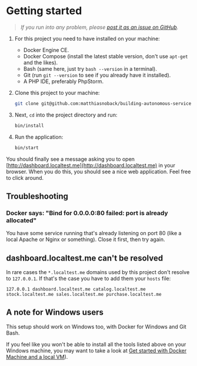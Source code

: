 # Getting started

> *If you run into any problem, please [post it as an issue on GitHub](https://github.com/matthiasnoback/building-autonomous-services-workshop/issues/new).*

1. For this project you need to have installed on your machine:

    - Docker Engine CE.
    - Docker Compose (install the latest stable version, don't use `apt-get` and the likes).
    - Bash (same here, just try `bash --version` in a terminal).
    - Git (run `git --version` to see if you already have it installed).
    - A PHP IDE, preferably PhpStorm.
 
2. Clone this project to your machine:

    ```bash
    git clone git@github.com:matthiasnoback/building-autonomous-services-workshop.git
    ```

3. Next, `cd` into the project directory and run:

    ```bash
    bin/install
    ```

4. Run the application:

   ```bash
   bin/start
   ```

You should finally see a message asking you to open [http://dashboard.localtest.me](http://dashboard.localtest.me) in your browser. When you do this, you should see a nice web application. Feel free to click around.

## Troubleshooting

### Docker says: "Bind for 0.0.0.0:80 failed: port is already allocated"

You have some service running that's already listening on port 80 (like a local Apache or Nginx or something). Close it first, then try again.

## dashboard.localtest.me can't be resolved

In rare cases the `*.localtest.me` domains used by this project don't resolve to `127.0.0.1`. If that's the case you have to add them your `hosts` file:

```
127.0.0.1 dashboard.localtest.me catalog.localtest.me stock.localtest.me sales.localtest.me purchase.localtest.me
```

## A note for Windows users

This setup should work on Windows too, with Docker for Windows and Git Bash. 

If you feel like you won't be able to install all the tools listed above on your Windows machine, you may want to take a look at [Get started with Docker Machine and a local VM](https://docs.docker.com/machine/get-started/)).
